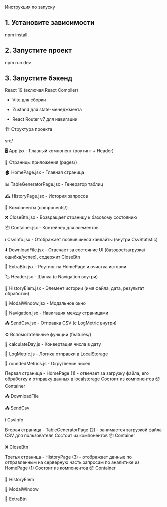Инструкция по запуску
## 1. Установите зависимости
npm install
## 2. Запустите проект
npm run dev
## 3. Запустите бэкенд

React 19 (включая React Compiler)

- Vite для сборки
  
- Zustand для state-менеджмента

- React Router v7 для навигации

🏗️ Структура проекта

src/

🖥️ App.jsx - Главный компонент (роутинг + Header)

📄 Страницы приложения (pages/)

🏠 HomePage.jsx - Главная страница

📊 TableGeneratorPage.jsx - Генератор таблиц

🕰️ HistoryPage.jsx - История запросов

🧩 Компоненты (components/)

❌ CloseBtn.jsx - Возвращает страницу к базовому состоянию

📦 Container.jsx - Контейнер для элементов

ℹ️ CsvInfo.jsx - Отображает появившиеся хайлайты (внутри CsvStatistic)

⬇️ DownloadFile.jsx - Отвечает за состояние UI (базовое/загрузка/ошибка/успех), содержит CloseBtn

🔄 ExtraBtn.jsx - Роутинг на HomePage и очистка истории

🏷️ Header.jsx - Шапка (с Navigation внутри)

📜 HistoryElem.jsx - Элемент истории (имя файла, дата, результат обработки)

🔢 ModalWindow.jsx - Модальное окно

🧭 Navigation.jsx - Навигация между страницами

📤 SendCsv.jsx - Отправка CSV (с LogMetric внутри)

⚙️ Вспомогательные функции (features/)

📅 calculateDay.js - Конвертация числа в дату

📝 LogMetric.js - Логика отправки в LocalStorage

🔢 roundedMetrics.js -  Округление чисел

Первая страница - HomePage (1) - отвечает за загрузку файла, его обработку и отправку данных в localstorage
Состоит из компонентов 
📦 Container

📤 DownloadFile 

📤 SendCsv  

ℹ️ CsvInfo

Вторая страница - TableGeneratorPage (2) - занимается загрузкой файла CSV для пользователя
Состоит из компонентов 
📦 Container

❌ CloseBtn

Третья страница - HistoryPage (3) - отображает данные по отправленным на серверную часть запросам по аналитике из HomePage (1)
Состоит из компонентов
📦 Container

📜 HistoryElem

🔢 ModalWindow

🔄 ExtraBtn


